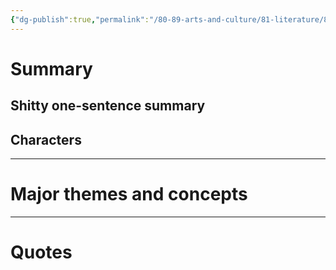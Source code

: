 ```yaml
---
{"dg-publish":true,"permalink":"/80-89-arts-and-culture/81-literature/81-06-contemporary/vonnegut-kurt-the-sirens-of-titan-1959/","tags":[" #vonnegut"]}
---
```


# Summary

## Shitty one-sentence summary

## Characters

---
# Major themes and concepts

---
# Quotes

